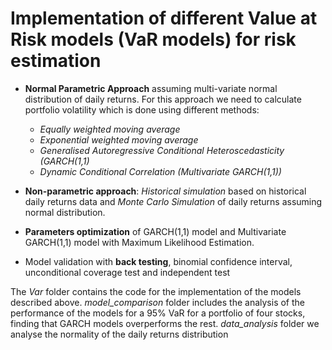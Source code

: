 # Implementation of different Value at Risk models (VaR models) for risk estimation


* **Normal Parametric Approach** assuming multi-variate normal distribution of daily returns. For this approach 
we need to calculate portfolio volatility which is done using different methods: 
  
  - *Equally weighted moving average*
  - *Exponential weighted moving average*
  - *Generalised Autoregressive Conditional Heteroscedasticity (GARCH(1,1)*
  - *Dynamic Conditional Correlation (Multivariate GARCH(1,1))*

*	**Non-parametric approach**: *Historical simulation* based on historical daily returns data and *Monte Carlo Simulation* of 
daily returns assuming normal distribution.

* **Parameters optimization** of GARCH(1,1) model and Multivariate GARCH(1,1) model with Maximum Likelihood Estimation.
  
*	Model validation with **back testing**, binomial confidence interval,  unconditional coverage test and independent test 

The *Var* folder contains the code for the implementation of the models described above. 
*model_comparison* folder includes  the analysis of the performance of the models for a 95% VaR for a portfolio of four 
stocks, finding that GARCH models overperforms the rest. *data_analysis* folder we analyse the normality of the
daily returns distribution
